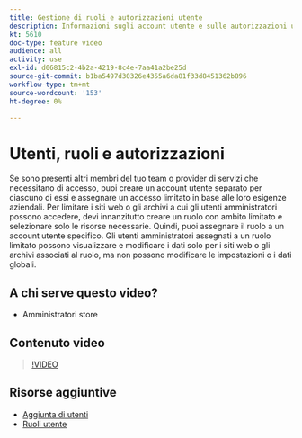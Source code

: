 ```yaml
---
title: Gestione di ruoli e autorizzazioni utente
description: Informazioni sugli account utente e sulle autorizzazioni utilizzate per controllare l'accesso a [!DNL Commerce] e archivia i dati nel sito Web in Admin.
kt: 5610
doc-type: feature video
audience: all
activity: use
exl-id: d06815c2-4b2a-4219-8c4e-7aa41a2be25d
source-git-commit: b1ba5497d30326e4355a6da81f33d8451362b896
workflow-type: tm+mt
source-wordcount: '153'
ht-degree: 0%

---
```


# Utenti, ruoli e autorizzazioni

Se sono presenti altri membri del tuo team o provider di servizi che necessitano di accesso, puoi creare un account utente separato per ciascuno di essi e assegnare un accesso limitato in base alle loro esigenze aziendali. Per limitare i siti web o gli archivi a cui gli utenti amministratori possono accedere, devi innanzitutto creare un ruolo con ambito limitato e selezionare solo le risorse necessarie. Quindi, puoi assegnare il ruolo a un account utente specifico. Gli utenti amministratori assegnati a un ruolo limitato possono visualizzare e modificare i dati solo per i siti web o gli archivi associati al ruolo, ma non possono modificare le impostazioni o i dati globali.

## A chi serve questo video?

- Amministratori store

## Contenuto video

>[!VIDEO](https://video.tv.adobe.com/v/343654?quality=12&learn=on)

## Risorse aggiuntive

- [Aggiunta di utenti](https://docs.magento.com/user-guide/system/permissions-users-all.html)
- [Ruoli utente](https://docs.magento.com/user-guide/system/permissions-user-roles.html)
